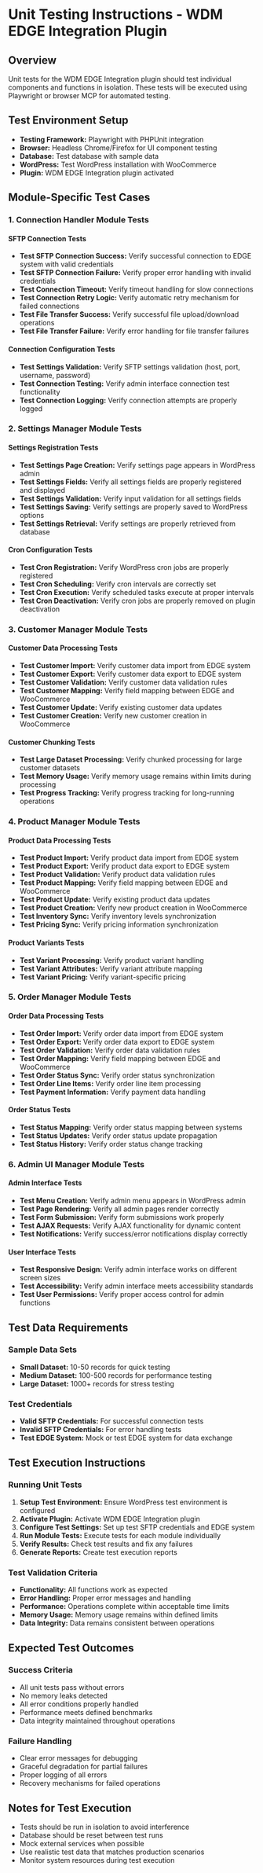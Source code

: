# Unit Testing Instructions - WDM EDGE Integration Plugin

## Overview
Unit tests for the WDM EDGE Integration plugin should test individual components and functions in isolation. These tests will be executed using Playwright or browser MCP for automated testing.

## Test Environment Setup
- **Testing Framework:** Playwright with PHPUnit integration
- **Browser:** Headless Chrome/Firefox for UI component testing
- **Database:** Test database with sample data
- **WordPress:** Test WordPress installation with WooCommerce
- **Plugin:** WDM EDGE Integration plugin activated

## Module-Specific Test Cases

### 1. Connection Handler Module Tests

#### SFTP Connection Tests
- **Test SFTP Connection Success:** Verify successful connection to EDGE system with valid credentials
- **Test SFTP Connection Failure:** Verify proper error handling with invalid credentials
- **Test Connection Timeout:** Verify timeout handling for slow connections
- **Test Connection Retry Logic:** Verify automatic retry mechanism for failed connections
- **Test File Transfer Success:** Verify successful file upload/download operations
- **Test File Transfer Failure:** Verify error handling for file transfer failures

#### Connection Configuration Tests
- **Test Settings Validation:** Verify SFTP settings validation (host, port, username, password)
- **Test Connection Testing:** Verify admin interface connection test functionality
- **Test Connection Logging:** Verify connection attempts are properly logged

### 2. Settings Manager Module Tests

#### Settings Registration Tests
- **Test Settings Page Creation:** Verify settings page appears in WordPress admin
- **Test Settings Fields:** Verify all settings fields are properly registered and displayed
- **Test Settings Validation:** Verify input validation for all settings fields
- **Test Settings Saving:** Verify settings are properly saved to WordPress options
- **Test Settings Retrieval:** Verify settings are properly retrieved from database

#### Cron Configuration Tests
- **Test Cron Registration:** Verify WordPress cron jobs are properly registered
- **Test Cron Scheduling:** Verify cron intervals are correctly set
- **Test Cron Execution:** Verify scheduled tasks execute at proper intervals
- **Test Cron Deactivation:** Verify cron jobs are properly removed on plugin deactivation

### 3. Customer Manager Module Tests

#### Customer Data Processing Tests
- **Test Customer Import:** Verify customer data import from EDGE system
- **Test Customer Export:** Verify customer data export to EDGE system
- **Test Customer Validation:** Verify customer data validation rules
- **Test Customer Mapping:** Verify field mapping between EDGE and WooCommerce
- **Test Customer Update:** Verify existing customer data updates
- **Test Customer Creation:** Verify new customer creation in WooCommerce

#### Customer Chunking Tests
- **Test Large Dataset Processing:** Verify chunked processing for large customer datasets
- **Test Memory Usage:** Verify memory usage remains within limits during processing
- **Test Progress Tracking:** Verify progress tracking for long-running operations

### 4. Product Manager Module Tests

#### Product Data Processing Tests
- **Test Product Import:** Verify product data import from EDGE system
- **Test Product Export:** Verify product data export to EDGE system
- **Test Product Validation:** Verify product data validation rules
- **Test Product Mapping:** Verify field mapping between EDGE and WooCommerce
- **Test Product Update:** Verify existing product data updates
- **Test Product Creation:** Verify new product creation in WooCommerce
- **Test Inventory Sync:** Verify inventory levels synchronization
- **Test Pricing Sync:** Verify pricing information synchronization

#### Product Variants Tests
- **Test Variant Processing:** Verify product variant handling
- **Test Variant Attributes:** Verify variant attribute mapping
- **Test Variant Pricing:** Verify variant-specific pricing

### 5. Order Manager Module Tests

#### Order Data Processing Tests
- **Test Order Import:** Verify order data import from EDGE system
- **Test Order Export:** Verify order data export to EDGE system
- **Test Order Validation:** Verify order data validation rules
- **Test Order Mapping:** Verify field mapping between EDGE and WooCommerce
- **Test Order Status Sync:** Verify order status synchronization
- **Test Order Line Items:** Verify order line item processing
- **Test Payment Information:** Verify payment data handling

#### Order Status Tests
- **Test Status Mapping:** Verify order status mapping between systems
- **Test Status Updates:** Verify order status update propagation
- **Test Status History:** Verify order status change tracking

### 6. Admin UI Manager Module Tests

#### Admin Interface Tests
- **Test Menu Creation:** Verify admin menu appears in WordPress admin
- **Test Page Rendering:** Verify all admin pages render correctly
- **Test Form Submission:** Verify form submissions work properly
- **Test AJAX Requests:** Verify AJAX functionality for dynamic content
- **Test Notifications:** Verify success/error notifications display correctly

#### User Interface Tests
- **Test Responsive Design:** Verify admin interface works on different screen sizes
- **Test Accessibility:** Verify admin interface meets accessibility standards
- **Test User Permissions:** Verify proper access control for admin functions

## Test Data Requirements

### Sample Data Sets
- **Small Dataset:** 10-50 records for quick testing
- **Medium Dataset:** 100-500 records for performance testing
- **Large Dataset:** 1000+ records for stress testing

### Test Credentials
- **Valid SFTP Credentials:** For successful connection tests
- **Invalid SFTP Credentials:** For error handling tests
- **Test EDGE System:** Mock or test EDGE system for data exchange

## Test Execution Instructions

### Running Unit Tests
1. **Setup Test Environment:** Ensure WordPress test environment is configured
2. **Activate Plugin:** Activate WDM EDGE Integration plugin
3. **Configure Test Settings:** Set up test SFTP credentials and EDGE system
4. **Run Module Tests:** Execute tests for each module individually
5. **Verify Results:** Check test results and fix any failures
6. **Generate Reports:** Create test execution reports

### Test Validation Criteria
- **Functionality:** All functions work as expected
- **Error Handling:** Proper error messages and handling
- **Performance:** Operations complete within acceptable time limits
- **Memory Usage:** Memory usage remains within defined limits
- **Data Integrity:** Data remains consistent between operations

## Expected Test Outcomes

### Success Criteria
- All unit tests pass without errors
- No memory leaks detected
- All error conditions properly handled
- Performance meets defined benchmarks
- Data integrity maintained throughout operations

### Failure Handling
- Clear error messages for debugging
- Graceful degradation for partial failures
- Proper logging of all errors
- Recovery mechanisms for failed operations

## Notes for Test Execution
- Tests should be run in isolation to avoid interference
- Database should be reset between test runs
- Mock external services when possible
- Use realistic test data that matches production scenarios
- Monitor system resources during test execution 